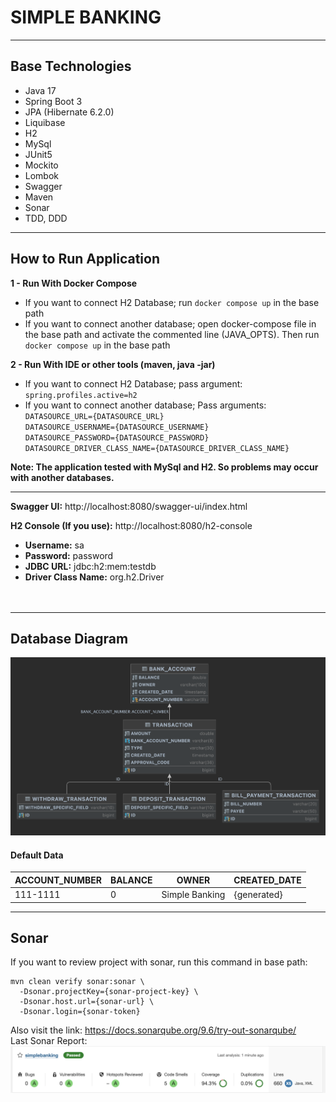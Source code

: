 # SIMPLE BANKING

---
## Base Technologies
- Java 17
- Spring Boot 3
- JPA (Hibernate 6.2.0)
- Liquibase
- H2
- MySql
- JUnit5
- Mockito
- Lombok
- Swagger
- Maven
- Sonar
- TDD, DDD
---

## How to Run Application

**1 - Run With Docker Compose**<br>
* If you want to connect H2 Database; run `docker compose up` in the base path
* If you want to connect another database; open docker-compose file in the base path and activate the commented line (JAVA_OPTS). Then run `docker compose up` in the base path


**2 - Run With IDE or other tools (maven, java -jar)**<br>
* If you want to connect H2 Database; pass argument: `spring.profiles.active=h2` <br>
* If you want to connect another database; Pass arguments:<br>
`DATASOURCE_URL={DATASOURCE_URL}`<br>
`DATASOURCE_USERNAME={DATASOURCE_USERNAME}`<br>
`DATASOURCE_PASSWORD={DATASOURCE_PASSWORD}`<br>
`DATASOURCE_DRIVER_CLASS_NAME={DATASOURCE_DRIVER_CLASS_NAME}`<br>


**Note: The application tested with MySql and H2. So problems may occur with another databases.**

---
**Swagger UI:** http://localhost:8080/swagger-ui/index.html


**H2 Console (If you use):** http://localhost:8080/h2-console
- **Username:** sa<br>
- **Password:** password<br>
- **JDBC URL:** jdbc:h2:mem:testdb<br>
- **Driver Class Name:** org.h2.Driver<br>
<br><br>
---

## Database Diagram

![db-diagram.png](db-diagram.png)
#### Default Data
| ACCOUNT_NUMBER | BALANCE | OWNER          | CREATED_DATE |
|----------------|---------|----------------|--------------|
| 111-1111       | 0       | Simple Banking | {generated}  |

---

## Sonar

If you want to review project with sonar, run this command in base path:
```
mvn clean verify sonar:sonar \                                                                                            
  -Dsonar.projectKey={sonar-project-key} \
  -Dsonar.host.url={sonar-url} \
  -Dsonar.login={sonar-token}
```
Also visit the link: https://docs.sonarqube.org/9.6/try-out-sonarqube/
<br>Last Sonar Report:
![sonar.png](sonar.png)